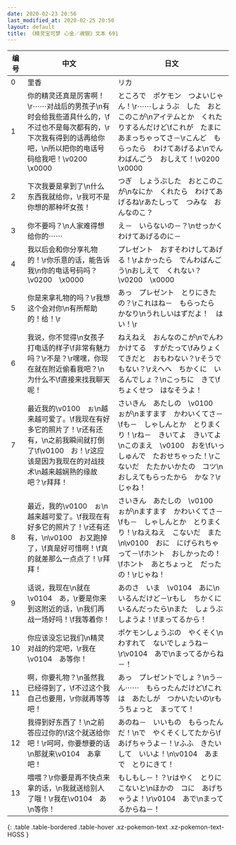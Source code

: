 ```yaml
---
date: 2020-02-23 20:56
last_modified_at: 2020-02-25 20:50
layout: default
title: 《精灵宝可梦 心金／魂银》文本 691
---
```

| 编号 | 中文 | 日文 |
| ---- | ---- | ---- |
| 0 | 里香 | リカ |
| 1 | 你的精灵还真是厉害啊！\r⋯⋯对战后的男孩子\n有时会给我些道具什么的，\f不过也不是每次都有的，\r下次我有得到的话再给你吧，\n所以把你的电话号码给我吧！\v0200　\x0000 | ところで　ポケモン　つよいじゃん！\r⋯⋯しょうぶ　した　おとこのこが\nアイテムとか　くれたりするんだけど\fこれが　たまに　あまっちゃってさ－\rこんど　もらったら　わけてあげるよ\nでんわばんごう　おしえて！\v0200　\x0000 |
| 2 | 下次我要是拿到了\n什么东西我就给你，\r我可不是你想的那种坏女孩！ | つぎ　しょうぶした　おとこのこが\nなにか　くれたら　わけてあげるね\rあたしって　つみな　おんなのこ？ |
| 3 | 你不要吗？\n人家难得想给你的⋯⋯ | え－　いらないの－？\nせっかく　わけてあげるのに－ |
| 4 | 我以后会和你分享礼物的！\r你乐意的话，能告诉我\n你的电话号码吗？\v0200　\x0000 | プレゼント　おすそわけしてあげる！\rよかったら　でんわばんごう\nおしえて　くれない？\v0200　\x0000 |
| 5 | 你是来拿礼物的吗？\r我想这个会对你\n有所帮助的！给！\r | あっ　プレゼント　とりにきたの？\rこれはね－　もらったら　かなり\nうれしいはずだよ！　はい！\r |
| 6 | 我说，你不觉得\n女孩子打电话的样子\f非常有魅力吗？\r不是？\r嘿嘿，你现在就在附近偷看我吧？\n为什么不\f直接来找我聊天呢！ | ねえねえ　おんなのこが\nでんわ　かけてる　すがたって\fみりょくてきだと　おもわない？\rそうでもない？\rえへへ　ちかくに　いるんでしょ？\nこっちに　きて\fちょくせつ　はなそうよ！ |
| 7 | 最近我的\v0100　ぉ\n越来越可爱了。\f我现在有好多它的照片了！\r还有还有，\n之前我瞬间就打倒了\f\v0100　お！\r这应该是因为我现在的对战技术\n越来越娴熟的缘故吧？\r拜拜！ | さいきん　あたしの　\v0100　ぉが\nますます　かわいくてさ－\fも－　しゃしんとか　とりまくり！\rね－　きいてよ　きいてよ\nこのまえ　\v0100　おを\fいっしゅんで　たおせちゃった！\rこないだ　たたかいかたの　コツ\nおしえてもらったから　かな？\rじゃね！ |
| 8 | 最近，我的\v0100　ぉ\n越来越可爱了。\f我现在有好多它的照片了！\r还有还有，\n\v0100　お又跑掉了，\f真是好可惜啊！\f真的就差那么一点点了！\r拜拜！ | さいきん　あたしの　\v0100　ぉが\nますます　かわいくてさ－\fも－　しゃしんとか　とりまくり！\rねえねえ　こないだ　また\n\v0100　おに　にげられちゃって－\fホント　おしかったの！\fホント　あとちょっと　だったの！\rじゃね！ |
| 9 | 话说，我现在\n就在\v0104　あ，\r要是你来到这附近的话，\n我们再战一场好吗！\f我等着你！ | あのさ　いま　\v0104　あに\nいるんだけど－\rもし　ちかくに　いるんだったら\nまた　しょうぶしようよ！\fまってるから！ |
| 10 | 你应该没忘记我们\n精灵对战的约定吧，\r我在\v0104　あ等你！ | ポケモンしょうぶの　やくそく\nわすれて　ないでしょうね－\r\v0104　あで\nまってるからね－！ |
| 11 | 啊，你要礼物？\n虽然我已经得到了，\f不过这个我自己也要用，\r你就再等等吧！ | あっ　プレゼントでしょ？\nう－ん⋯⋯　もらったんだけど\fこれは　あたしが　つかいたいの\rもうちょっと　まってて！ |
| 12 | 我得到好东西了！\n之前答应过你的\f这个就送给你吧！\r呵呵，你要想要的话\n那就来\v0104　あ拿吧！ | あのね－　いいもの　もらったんだ！\nで　やくそくしてたから\fあげちゃうよ－！\rふふ　きたいして　いいよ！\n\v0104　あまで　とりにきて！ |
| 13 | 喂喂？\r你要是再不快点来拿的话，\n我就送给别人了哦！\r我在\v0104　あ\n等你！ | もしもし－！？\rはやく　とりに　こないと\nほかの　コに　あげちゃうよ！\r\v0104　あで\nまってるからね－！ |
{: .table .table-bordered .table-hover .xz-pokemon-text .xz-pokemon-text-HGSS }